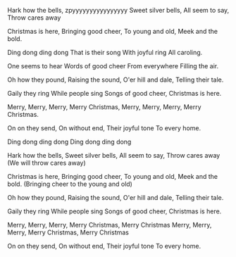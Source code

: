 Hark how the bells,   zpyyyyyyyyyyyyyyyy
Sweet silver bells,
All seem to say,
Throw cares away

Christmas is here,
Bringing good cheer,
To young and old,
Meek and the bold.

Ding dong ding dong
That is their song
With joyful ring
All caroling.

One seems to hear
Words of good cheer
From everywhere
Filling the air.

Oh how they pound,
Raising the sound,
O'er hill and dale,
Telling their tale.

Gaily they ring
While people sing
Songs of good cheer,
Christmas is here.

Merry, Merry, Merry, Merry Christmas,
Merry, Merry, Merry, Merry Christmas.

On on they send,
On without end,
Their joyful tone
To every home.

Ding dong ding dong
Ding dong ding dong

Hark how the bells,
Sweet silver bells,
All seem to say,
Throw cares away
(We will throw cares away)

Christmas is here,
Bringing good cheer,
To young and old,
Meek and the bold.
(Bringing cheer to the young and old)

Oh how they pound,
Raising the sound,
O'er hill and dale,
Telling their tale.

Gaily they ring
While people sing
Songs of good cheer,
Christmas is here.

Merry, Merry, Merry, Merry Christmas,
Merry Christmas
Merry, Merry, Merry, Merry Christmas,
Merry Christmas

On on they send,
On without end,
Their joyful tone
To every home.
